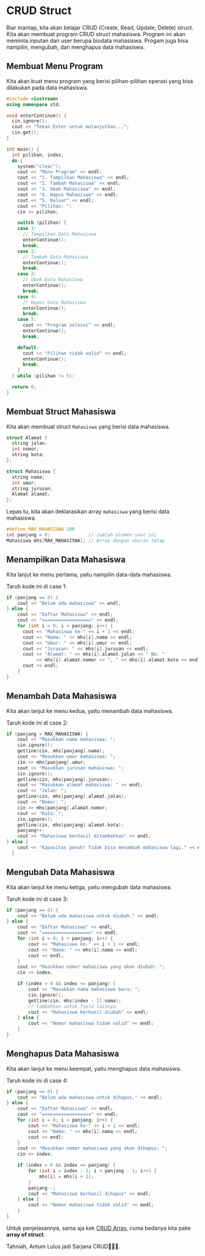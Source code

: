 # CRUD Struct

Biar mantap, kita akan belajar CRUD (Create, Read, Update, Delete) struct. Kita akan membuat program CRUD struct mahasiswa. Program ini akan meminta inputan dari user berupa biodata mahasiswa. Progam juga bisa nampilin, mengubah, dan menghapus data mahasiswa.

## Membuat Menu Program

Kita akan buat menu program yang berisi pilihan-pilihan operasi yang bisa dilakukan pada data mahasiswa.

```cpp
#include <iostream>
using namespace std;

void enterContinue() {
  cin.ignore();
  cout << "Tekan Enter untuk melanjutkan...";
  cin.get();
}

int main() {
  int pilihan, index;
  do {
    system("clear");
    cout << "Menu Program" << endl;
    cout << "1. Tampilkan Mahasiswa" << endl;
    cout << "2. Tambah Mahasiswa" << endl;
    cout << "3. Ubah Mahasiswa" << endl;
    cout << "4. Hapus Mahasiswa" << endl;
    cout << "5. Keluar" << endl;
    cout << "Pilihan: ";
    cin >> pilihan;

    switch (pilihan) {
    case 1:
      // Tampilkan Data Mahasiswa
      enterContinue();
      break;
    case 2:
      // Tambah Data Mahasiswa
      enterContinue();
      break;
    case 3:
      // Ubah Data Mahasiswa
      enterContinue();
      break;
    case 4:
      // Hapus Data Mahasiswa
      enterContinue();
      break;
    case 5:
      cout << "Program selesai" << endl;
      enterContinue();
      break;

    default:
      cout << "Pilihan tidak valid" << endl;
      enterContinue();
      break;
    }
  } while (pilihan != 5);

  return 0;
}
```

## Membuat Struct Mahasiswa

Kita akan membuat struct `Mahasiswa` yang berisi data mahasiswa.

```cpp
struct Alamat {
  string jalan;
  int nomor;
  string kota;
};

struct Mahasiswa {
  string nama;
  int umur;
  string jurusan;
  Alamat alamat;
};
```

Lepas tu, kita akan deklarasikan array `mahasiswa` yang berisi data mahasiswa.

```cpp
#define MAX_MAHASISWA 100
int panjang = 0;              // Jumlah elemen saat ini
Mahasiswa mhs[MAX_MAHASISWA]; // Array dengan ukuran tetap
```

## Menampilkan Data Mahasiswa

Kita lanjut ke menu pertama, yaitu nampilin data-data mahasiswa.

Taruh kode ini di case 1:

```cpp
if (panjang == 0) {
    cout << "Belum ada mahasiswa" << endl;
} else {
    cout << "Daftar Mahasiswa" << endl;
    cout << "==================" << endl;
    for (int i = 0; i < panjang; i++) {
      cout << "Mahasiswa ke-" << i + 1 << endl;
      cout << "Nama: " << mhs[i].nama << endl;
      cout << "Umur: " << mhs[i].umur << endl;
      cout << "Jurusan: " << mhs[i].jurusan << endl;
      cout << "Alamat: " << mhs[i].alamat.jalan << " No. "
           << mhs[i].alamat.nomor << ", " << mhs[i].alamat.kota << endl;
      cout << endl;
    }
}
```

## Menambah Data Mahasiswa

Kita akan lanjut ke menu kedua, yaitu menambah data mahasiswa.

Taruh kode ini di case 2:

```cpp
if (panjang < MAX_MAHASISWA) {
    cout << "Masukkan nama mahasiswa: ";
    cin.ignore();
    getline(cin, mhs[panjang].nama);
    cout << "Masukkan umur mahasiswa: ";
    cin >> mhs[panjang].umur;
    cout << "Masukkan jurusan mahasiswa: ";
    cin.ignore();
    getline(cin, mhs[panjang].jurusan);
    cout << "Masukkan alamat mahasiswa: " << endl;
    cout << "Jalan: ";
    getline(cin, mhs[panjang].alamat.jalan);
    cout << "Nomor: ";
    cin >> mhs[panjang].alamat.nomor;
    cout << "Kota: ";
    cin.ignore();
    getline(cin, mhs[panjang].alamat.kota);
    panjang++;
    cout << "Mahasiswa berhasil ditambahkan" << endl;
} else {
    cout << "Kapasitas penuh! Tidak bisa menambah mahasiswa lagi." << endl;
  }
```

## Mengubah Data Mahasiswa

Kita akan lanjut ke menu ketiga, yaitu mengubah data mahasiswa.

Taruh kode ini di case 3:

```cpp
if (panjang == 0) {
    cout << "Belum ada mahasiswa untuk diubah." << endl;
} else {
    cout << "Daftar Mahasiswa" << endl;
    cout << "==================" << endl;
    for (int i = 0; i < panjang; i++) {
        cout << "Mahasiswa ke-" << i + 1 << endl;
        cout << "Nama: " << mhs[i].nama << endl;
        cout << endl;
    }
    cout << "Masukkan nomor mahasiswa yang akan diubah: ";
    cin >> index;

    if (index > 0 && index <= panjang) {
        cout << "Masukkan nama mahasiswa baru: ";
        cin.ignore();
        getline(cin, mhs[index - 1].nama);
        // tambahkan untuk field lainnya
        cout << "Mahasiswa berhasil diubah" << endl;
    } else {
        cout << "Nomor mahasiswa tidak valid" << endl;
    }
}
```

## Menghapus Data Mahasiswa

Kita akan lanjut ke menu keempat, yaitu menghapus data mahasiswa.

Taruh kode ini di case 4:

```cpp
if (panjang == 0) {
    cout << "Belum ada mahasiswa untuk dihapus." << endl;
} else {
    cout << "Daftar Mahasiswa" << endl;
    cout << "==================" << endl;
    for (int i = 0; i < panjang; i++) {
        cout << "Mahasiswa ke-" << i + 1 << endl;
        cout << "Nama: " << mhs[i].nama << endl;
        cout << endl;
    }
    cout << "Masukkan nomor mahasiswa yang akan dihapus: ";
    cin >> index;

    if (index > 0 && index <= panjang) {
        for (int i = index - 1; i < panjang - 1; i++) {
            mhs[i] = mhs[i + 1];
        }
        panjang--;
        cout << "Mahasiswa berhasil dihapus" << endl;
    } else {
        cout << "Nomor mahasiswa tidak valid" << endl;
    }
}
```

Untuk penjelasannya, sama aja kek [CRUD Array](https://ruang-terbuka-unmul.vercel.app/module/crud-array), cuma bedanya kita pake **array of struct**. 

Tahniah, Antum Lulus jadi Sarjana CRUD🥳🥳🥳.
